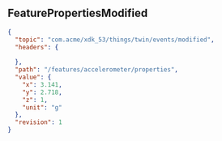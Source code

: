 ## FeaturePropertiesModified

```json
{
  "topic": "com.acme/xdk_53/things/twin/events/modified",
  "headers": {
    
  },
  "path": "/features/accelerometer/properties",
  "value": {
    "x": 3.141,
    "y": 2.718,
    "z": 1,
    "unit": "g"
  },
  "revision": 1
}
```
